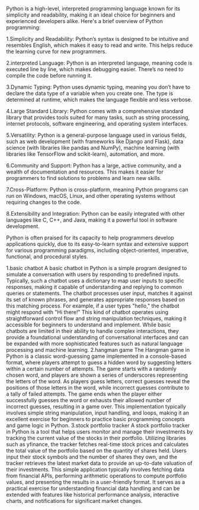 Python is a high-level, interpreted programming language known for its simplicity and readability, making it an ideal choice for beginners
and experienced developers alike. Here's a brief overview of Python programming:

1.Simplicity and Readability: Python’s syntax is designed to be intuitive and resembles English, which makes it easy to read and write.
This helps reduce the learning curve for new programmers.

2.interpreted Language: Python is an interpreted language, meaning code is executed line by line, which makes debugging easier. 
There’s no need to compile the code before running it.

3.Dynamic Typing: Python uses dynamic typing, meaning you don’t have to declare the data type of a variable when you create one.
The type is determined at runtime, which makes the language flexible and less verbose.

4.Large Standard Library: Python comes with a comprehensive standard library that provides tools suited for many tasks, such as string processing, 
internet protocols, software engineering, and operating system interfaces.

5.Versatility: Python is a general-purpose language used in various fields, such as web development (with frameworks like Django and Flask), 
data science (with libraries like pandas and NumPy), machine learning (with libraries like TensorFlow and scikit-learn), 
automation, and more.

6.Community and Support: Python has a large, active community, and a wealth of documentation and resources. This makes it easier for programmers to 
find solutions to problems and learn new skills.

7.Cross-Platform: Python is cross-platform, meaning Python programs can run on Windows, macOS, Linux, and other operating systems without requiring
changes to the code.

8.Extensibility and Integration: Python can be easily integrated with other languages like C, C++, and Java, making it a powerful tool in software development.

Python is often praised for its capacity to help programmers develop applications quickly, due to its easy-to-learn syntax and extensive support for 
various programming paradigms, including object-oriented, imperative, functional, and procedural styles.

1.basic chatbot
A basic chatbot in Python is a simple program designed to simulate a conversation with users by responding to predefined inputs. Typically, such a chatbot uses a dictionary to map user inputs to specific responses, making it capable of understanding and replying to common queries or statements. The chatbot processes user input, matches it against its set of known phrases, and generates appropriate responses based on this matching process. For example, if a user types "hello," the chatbot might respond with "Hi there!" This kind of chatbot operates using straightforward control flow and string manipulation techniques, making it accessible for beginners to understand and implement. While basic chatbots are limited in their ability to handle complex interactions, they provide a foundational understanding of conversational interfaces and can be expanded with more sophisticated features such as natural language processing and machine learning.
2.hangman game
The Hangman game in Python is a classic word-guessing game implemented in a console-based format, where players attempt to guess a hidden word by suggesting letters within a certain number of attempts. The game starts with a randomly chosen word, and players are shown a series of underscores representing the letters of the word. As players guess letters, correct guesses reveal the positions of those letters in the word, while incorrect guesses contribute to a tally of failed attempts. The game ends when the player either successfully guesses the word or exhausts their allowed number of incorrect guesses, resulting in a game over. This implementation typically involves simple string manipulation, input handling, and loops, making it an excellent exercise for beginners to practice basic programming concepts and game logic in Python.
3.stock portfolio tracker
A stock portfolio tracker in Python is a tool that helps users monitor and manage their investments by tracking the current value of the stocks in their portfolio. Utilizing libraries such as yfinance, the tracker fetches real-time stock prices and calculates the total value of the portfolio based on the quantity of shares held. Users input their stock symbols and the number of shares they own, and the tracker retrieves the latest market data to provide an up-to-date valuation of their investments. This simple application typically involves fetching data from financial APIs, performing arithmetic operations to compute portfolio values, and presenting the results in a user-friendly format. It serves as a practical exercise for understanding financial data handling and can be extended with features like historical performance analysis, interactive charts, and notifications for significant market changes.
